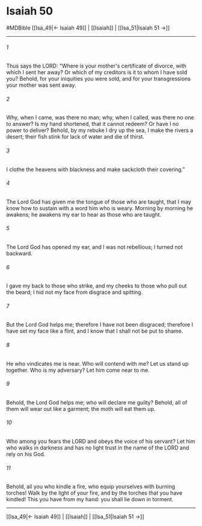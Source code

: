 # Isaiah 50
#MDBible
[[Isa_49|← Isaiah 49]] | [[Isaiah]] | [[Isa_51|Isaiah 51 →]]

***

###### 1 
Thus says the LORD: "Where is your mother's certificate of divorce, with which I sent her away? Or which of my creditors is it to whom I have sold you? Behold, for your iniquities you were sold, and for your transgressions your mother was sent away. 

###### 2 
Why, when I came, was there no man; why, when I called, was there no one to answer? Is my hand shortened, that it cannot redeem? Or have I no power to deliver? Behold, by my rebuke I dry up the sea, I make the rivers a desert; their fish stink for lack of water and die of thirst. 

###### 3 
I clothe the heavens with blackness and make sackcloth their covering." 

###### 4 
The Lord God has given me the tongue of those who are taught, that I may know how to sustain with a word him who is weary. Morning by morning he awakens; he awakens my ear to hear as those who are taught. 

###### 5 
The Lord God has opened my ear, and I was not rebellious; I turned not backward. 

###### 6 
I gave my back to those who strike, and my cheeks to those who pull out the beard; I hid not my face from disgrace and spitting. 

###### 7 
But the Lord God helps me; therefore I have not been disgraced; therefore I have set my face like a flint, and I know that I shall not be put to shame. 

###### 8 
He who vindicates me is near. Who will contend with me? Let us stand up together. Who is my adversary? Let him come near to me. 

###### 9 
Behold, the Lord God helps me; who will declare me guilty? Behold, all of them will wear out like a garment; the moth will eat them up. 

###### 10 
Who among you fears the LORD and obeys the voice of his servant? Let him who walks in darkness and has no light trust in the name of the LORD and rely on his God. 

###### 11 
Behold, all you who kindle a fire, who equip yourselves with burning torches! Walk by the light of your fire, and by the torches that you have kindled! This you have from my hand: you shall lie down in torment. 

***

[[Isa_49|← Isaiah 49]] | [[Isaiah]] | [[Isa_51|Isaiah 51 →]]
